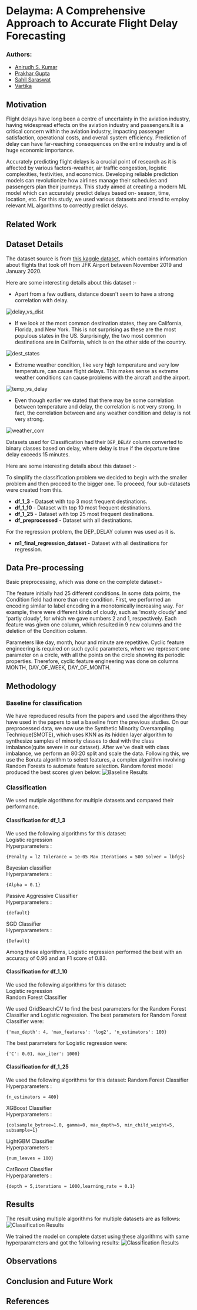 # Delayma: A Comprehensive Approach to Accurate Flight Delay Forecasting

### Authors:
- [Anirudh S. Kumar](https://github.com/Anirudh-S-Kumar)
- [Prakhar Gupta](https://github.com/Prakhar-Gupta-03)
- [Sahil Saraswat](https://github.com/sahilence)
- [Vartika](https://github.com/Vartika2401)

## Motivation
Flight delays have long been a centre of uncertainty in the aviation industry, having widespread effects on the aviation industry and passengers.It is a critical concern within the aviation industry, impacting passenger satisfaction, operational costs, and overall system efficiency. Prediction of delay can have far-reaching consequences on the entire industry and is of huge economic importance. 

Accurately predicting flight delays is a crucial point of research as it is affected by various factors-weather, air traffic congestion, logistic complexities, festivities, and economics. Developing reliable prediction models can revolutionize how airlines manage their schedules and passengers plan their journeys. This study aimed at creating a modern ML model which can accurately predict delays based on- season, time, location, etc. For this study, we used various datasets and intend to employ relevant ML algorithms to correctly predict delays. 

## Related Work

## Dataset Details
The dataset source is from [this kaggle dataset](https://www.kaggle.com/datasets/threnjen/2019-airline-delays-and-cancellations), which contains information about flights that took off from JFK Airport between November 2019 and January 2020.

Here are some interesting details about this dataset :-
- Apart from a few outliers, distance doesn't seem to have a strong correlation with delay.

![delay_vs_dist](images/delay_vs_dist.png)

- If we look at the most common destination states, they are California, Florida, and New York. This is not surprising as these are the most populous states in the US. Surprisingly, the two most common destinations are in California, which is on the other side of the country. 

![dest_states](images/dest_airports.png)

- Extreme weather condition, like very high temperature and very low temperature, can cause flight delays. This makes sense as extreme weather conditions can cause problems with the aircraft and the airport.

![temp_vs_delay](images/temp_vs_delay.png)

 - Even though earlier we stated that there may be some correlation between temperature and delay, the correlation is not very strong. In fact, the correlation between and any weather condition and delay is not very strong. 
  
![weather_corr](images/weather_corr.png)

Datasets used for Classification had their `DEP_DELAY` column converted to binary classes based on delay, where delay is true if the departure time delay exceeds 15 minutes.

Here are some interesting details about this dataset :-

To simplify the classification problem we decided to begin with the smaller problem and then proceed to the bigger one. To proceed, four sub-datasets were created from this.
- **df_1_3** - Dataset with top 3 most frequent destinations.
- **df_1_10** - Dataset with top 10 most frequent destinations.
- **df_1_25** - Dataset with top 25 most frequent destinations.
- **df_preprocessed** - Dataset with all destinations.

For the regression problem, the DEP_DELAY column was used as it is.
- **m1_final_regression_dataset** - Dataset with all destinations for regression.



## Data Pre-processing
Basic preprocessing, which was done on the complete dataset:-
    
The feature initially had 25 different conditions. In some data points, the Condition field had more than one condition. First, we performed an encoding similar to label encoding in a monotonically increasing way. For example, there were different kinds of cloudy, such as 'mostly cloudy' and 'partly cloudy', for which we gave numbers 2 and 1, respectively. Each feature was given one column, which resulted in 9 new columns and the deletion of the Condition column.

Parameters like day, month, hour and minute are repetitive. Cyclic feature engineering is required on such cyclic parameters, where we represent one parameter on a circle, with all the points on the circle showing its periodic properties. Therefore, cyclic feature engineering was done on columns MONTH, DAY_OF_WEEK, DAY_OF_MONTH.  

## Methodology
### Baseline for classification
We have reproduced results from the papers and used the algorithms they have used in the papers to set a baseline from the previous studies. On our preprocessed data, we now use the Synthetic Minority Oversampling Technique(SMOTE), which uses KNN as its hidden layer algorithm to synthesize samples of minority classes to deal with the class imbalance(quite severe in our dataset). After we've dealt with class imbalance, we perform an 80:20 split and scale the data. Following this, we use the Boruta algorithm to select features, a complex algorithm involving Random Forests to automate feature selection. Random forest model produced the best scores given below:
![Baseline Results](images/baseline_performance.png)

### Classification 
We used mutiple algorithms for multiple datasets and compared their performance.
#### Classification for df_1_3
We used the following algorithms for this dataset: <br>
Logistic regression <br>
Hyperparameters :
```
{Penalty = l2 Tolerance = 1e-05 Max Iterations = 500 Solver = lbfgs}
```
Bayesian classifier <br>
Hyperparameters :
```
{Alpha = 0.1}
```
Passive Aggressive Classifier <br>
Hyperparameters :
```
{default}
```
SGD Classifier  <br>
Hyperparameters :
```
{Default}
```
Among these algorithms, Logistic regression performed the best with an accuracy of 0.96 and an F1 score of 0.83.

#### Classification for df_1_10
We used the following algorithms for this dataset: <br>
Logistic regression <br>
Random Forest Classifier <br>

We used GridSearchCV to find the best parameters for the Random Forest Classifier and Logistic regression. The best parameters for Random Forest Classifier were:
```
{'max_depth': 4, 'max_features': 'log2', 'n_estimators': 100}
```
The best parameters for Logistic regression were:
```
{'C': 0.01, max_iter': 1000}
```

#### Classification for df_1_25
We used the following algorithms for this dataset:
Random Forest Classifier <br>
Hyperparameters :
```
{n_estimators = 400}
```
XGBoost Classifier <br>
Hyperparameters :
```
{colsample_bytree=1.0, gamma=0, max_depth=5, min_child_weight=5, subsample=1}
```
LightGBM Classifier <br>
Hyperparameters :
```
{num_leaves = 100}
```
CatBoost Classifier <br>
Hyperparameters :
```
{depth = 5,iterations = 1000,learning_rate = 0.1}
```

## Results
The result using multiple algorithms for multiple datasets are as follows:
![Classification Results](images/model_performances.png)


We trained the model on complete datset using these algorithms with same hyperparameters and got the following results:
![Classification Results](images/results_on_final_data.png)

## Observations

## Conclusion and Future Work

## References


